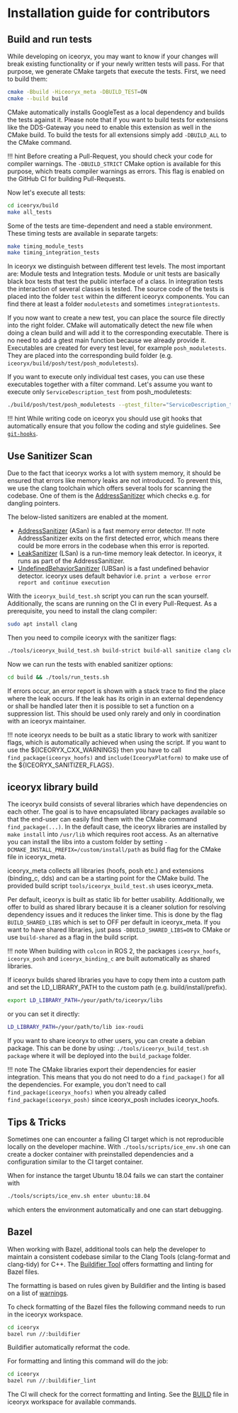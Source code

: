 # Installation guide for contributors

## Build and run tests

While developing on iceoryx, you may want to know if your changes will break existing functionality or if your
newly written tests will pass. For that purpose, we generate CMake targets that execute the tests. First,
we need to build them:

```bash
cmake -Bbuild -Hiceoryx_meta -DBUILD_TEST=ON
cmake --build build
```

CMake automatically installs GoogleTest as a local dependency and builds the tests against it. Please note that
if you want to build tests for extensions like the DDS-Gateway you need to enable this extension as well in the
CMake build. To build the tests for all extensions simply add `-DBUILD_ALL` to the CMake command.

!!! hint
    Before creating a Pull-Request, you should check your code for compiler warnings. The `-DBUILD_STRICT` CMake option
    is available for this purpose, which treats compiler warnings as errors. This flag is enabled on the GitHub
    CI for building Pull-Requests.

Now let's execute all tests:

```bash
cd iceoryx/build
make all_tests
```

Some of the tests are time-dependent and need a stable environment. These timing tests are available in separate targets:

```bash
make timing_module_tests
make timing_integration_tests
```

In iceoryx we distinguish between different test levels. The most important are: Module tests and Integration tests.
Module or unit tests are basically black box tests that test the public interface of a class.
In integration tests the interaction of several classes is tested.
The source code of the tests is placed into the folder `test` within the different iceoryx components. You can find there at least a folder `moduletests` and sometimes `integrationtests`.

If you now want to create a new test, you can place the source file directly into the right folder. CMake will
automatically detect the new file when doing a clean build and will add it to the corresponding executable.
There is no need to add a gtest main function because we already provide it. Executables are created for every test
level, for example `posh_moduletests`. They are placed into the corresponding build folder (e.g. `iceoryx/build/posh/test/posh_moduletests`).

If you want to execute only individual test cases, you can use these executables together with a filter command.
Let's assume you want to execute only `ServiceDescription_test` from posh_moduletests:

```bash
./build/posh/test/posh_moduletests --gtest_filter="ServiceDescription_test*"
```

!!! hint
    While writing code on iceoryx you should use git hooks that automatically ensure that you follow the coding and style guidelines.
    See [`git-hooks`](../../../tools/git-hooks/Readme.md).

## Use Sanitizer Scan

Due to the fact that iceoryx works a lot with system memory, it should be ensured that errors like memory leaks are not introduced.
To prevent this, we use the clang toolchain which offers several tools for scanning the codebase. One of them is the
[AddressSanitizer](https://clang.llvm.org/docs/AddressSanitizer.html) which checks e.g. for dangling pointers.

The below-listed sanitizers are enabled at the moment.

- [AddressSanitizer](https://clang.llvm.org/docs/AddressSanitizer.html) (ASan) is a fast memory error detector.
!!! note
    AddressSanitizer exits on the first detected error, which means there could be more errors in the codebase when this error is reported.
- [LeakSanitizer](https://clang.llvm.org/docs/LeakSanitizer.html) (LSan) is a run-time memory leak detector. In iceoryx, it runs as part of the AddressSanitizer.
- [UndefinedBehaviorSanitizer](https://clang.llvm.org/docs/UndefinedBehaviorSanitizer.html) (UBSan) is a fast undefined behavior detector. iceoryx uses default behavior i.e. `print a verbose error report and continue execution`

With the `iceoryx_build_test.sh` script you can run the scan yourself. Additionally, the scans are running on the CI in every Pull-Request.
As a prerequisite, you need to install the clang compiler:

```bash
sudo apt install clang
```

Then you need to compile iceoryx with the sanitizer flags:

```bash
./tools/iceoryx_build_test.sh build-strict build-all sanitize clang clean
```

Now we can run the tests with enabled sanitizer options:

```bash
cd build && ./tools/run_tests.sh
```

If errors occur, an error report is shown with a stack trace to find the place where the leak occurs. If the leak
has its origin in an external dependency or shall be handled later then it is possible to set a function on a suppression list.
This should be used only rarely and only in coordination with an iceoryx maintainer.

!!! note
    iceoryx needs to be built as a static library to work with sanitizer flags, which is automatically achieved when using
    the script. If you want to use the ${ICEORYX_CXX_WARNINGS} then you have to call `find_package(iceoryx_hoofs)` and `include(IceoryxPlatform)`
    to make use of the ${ICEORYX_SANITIZER_FLAGS}.

## iceoryx library build

The iceoryx build consists of several libraries which have dependencies on each other. The goal is to have encapsulated
library packages available so that the end-user can easily find them with the CMake command `find_package(...)`.
In the default case, the iceoryx libraries are installed by `make install` into `/usr/lib` which requires root access.
As an alternative you can install the libs into a custom folder by setting `-DCMAKE_INSTALL_PREFIX=/custom/install/path`
as build flag for the CMake file in iceoryx_meta.

iceoryx_meta collects all libraries (hoofs, posh etc.) and extensions (binding_c, dds) and can be a starting point for
the CMake build. The provided build script `tools/iceoryx_build_test.sh` uses iceoryx_meta.

Per default, iceoryx is built as static lib for better usability.
Additionally, we offer to build as shared library because it is a cleaner solution for resolving dependency issues and it reduces the linker time.
This is done by the flag `BUILD_SHARED_LIBS` which is set to OFF per default in iceoryx_meta. If you want to have shared libraries, just pass `-DBUILD_SHARED_LIBS=ON` to CMake or use `build-shared` as a flag in the build script.

!!! note
    When building with `colcon` in ROS 2, the packages `iceoryx_hoofs`, `iceoryx_posh` and `iceoryx_binding_c` are built
    automatically as shared libraries.

If iceoryx builds shared libraries you have to copy them into a custom path and set the LD_LIBRARY_PATH to the custom path (e.g. build/install/prefix).

```bash
export LD_LIBRARY_PATH=/your/path/to/iceoryx/libs
```

or you can set it directly:

```bash
LD_LIBRARY_PATH=/your/path/to/lib iox-roudi
```

If you want to share iceoryx to other users, you can create a debian package. This can be done by using: `./tools/iceoryx_build_test.sh package` where it will be deployed into the `build_package` folder.

!!! note
    The CMake libraries export their dependencies for easier integration. This means that you do not need to do a `find_package()`
    for all the dependencies. For example, you don't need to call `find_package(iceoryx_hoofs)` when you already called
    `find_package(iceoryx_posh)` since iceoryx_posh includes iceoryx_hoofs.

## Tips & Tricks

Sometimes one can encounter a failing CI target which is not reproducible locally on the developer
machine. With `./tools/scripts/ice_env.sh` one can create a
docker container with preinstalled dependencies and a configuration similar to
the CI target container.

When for instance the target Ubuntu 18.04 fails we can start the container with

```sh
./tools/scripts/ice_env.sh enter ubuntu:18.04
```

which enters the environment automatically and one can start debugging.

## Bazel

When working with Bazel, additional tools can help the developer to maintain
a consistent codebase similar to the Clang Tools (clang-format and clang-tidy) for C++.
The [Buildifier Tool](https://github.com/bazelbuild/buildtools/blob/master/buildifier/README.md)
offers formatting and linting for Bazel files.

The formatting is based on rules given by Buildifier and the linting is based on
a list of [warnings](https://github.com/bazelbuild/buildtools/blob/master/WARNINGS.md).

To check formatting of the Bazel files the following command needs to run in the iceoryx
workspace.

```bash
cd iceoryx
bazel run //:buildifier
```

Buildifier automatically reformat the code.

For formatting and linting this command will do the job:

```bash
cd iceoryx
bazel run //:buildifier_lint
```

The CI will check for the correct formatting and linting.
See the [BUILD](https://github.com/eclipse-iceoryx/iceoryx/blob/master/BUILD) file
in iceoryx workspace for available commands.
